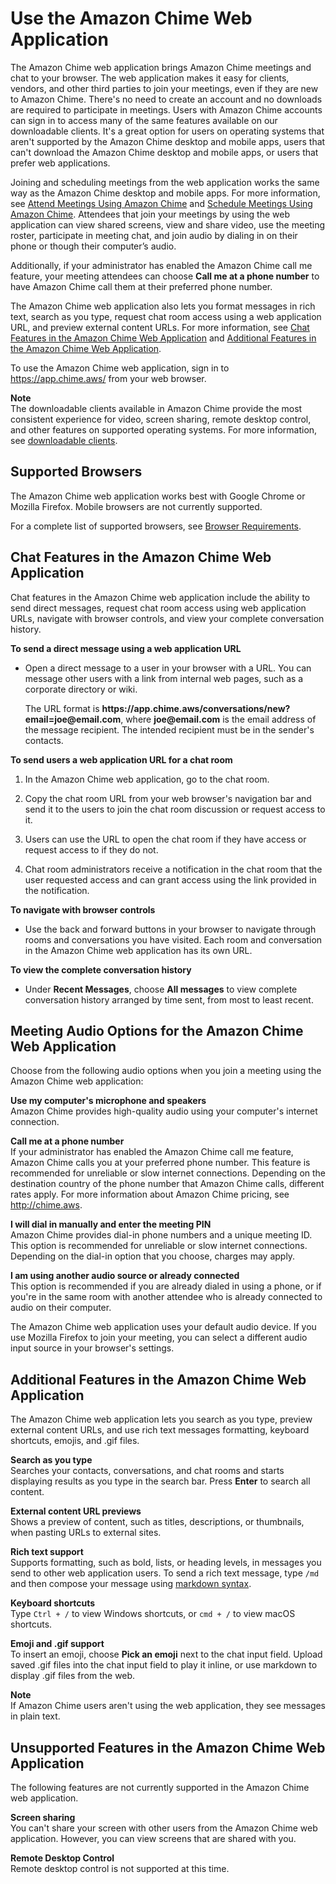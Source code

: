 # Use the Amazon Chime Web Application<a name="chime-web-app"></a>

The Amazon Chime web application brings Amazon Chime meetings and chat to your browser\. The web application makes it easy for clients, vendors, and other third parties to join your meetings, even if they are new to Amazon Chime\. There's no need to create an account and no downloads are required to participate in meetings\. Users with Amazon Chime accounts can sign in to access many of the same features available on our downloadable clients\. It's a great option for users on operating systems that aren't supported by the Amazon Chime desktop and mobile apps, users that can't download the Amazon Chime desktop and mobile apps, or users that prefer web applications\.

Joining and scheduling meetings from the web application works the same way as the Amazon Chime desktop and mobile apps\. For more information, see [Attend Meetings Using Amazon Chime](chime-attend-meetings.md) and [Schedule Meetings Using Amazon Chime](chime-schedule-meetings.md)\. Attendees that join your meetings by using the web application can view shared screens, view and share video, use the meeting roster, participate in meeting chat, and join audio by dialing in on their phone or though their computer’s audio\. 

Additionally, if your administrator has enabled the Amazon Chime call me feature, your meeting attendees can choose **Call me at a phone number** to have Amazon Chime call them at their preferred phone number\.

The Amazon Chime web application also lets you format messages in rich text, search as you type, request chat room access using a web application URL, and preview external content URLs\. For more information, see [Chat Features in the Amazon Chime Web Application](#web-app-chat) and [Additional Features in the Amazon Chime Web Application](#web-app-features)\. 

To use the Amazon Chime web application, sign in to [https://app\.chime\.aws/](https://app.chime.aws/) from your web browser\.

**Note**  
The downloadable clients available in Amazon Chime provide the most consistent experience for video, screen sharing, remote desktop control, and other features on supported operating systems\. For more information, see [downloadable clients](https://aws.amazon.com/chime/download/)\. 

## Supported Browsers<a name="web-app-browsers"></a>

The Amazon Chime web application works best with Google Chrome or Mozilla Firefox\. Mobile browsers are not currently supported\. 

For a complete list of supported browsers, see [Browser Requirements](chime-requirements.md#browser)\.

## Chat Features in the Amazon Chime Web Application<a name="web-app-chat"></a>

Chat features in the Amazon Chime web application include the ability to send direct messages, request chat room access using web application URLs, navigate with browser controls, and view your complete conversation history\.

**To send a direct message using a web application URL**
+ Open a direct message to a user in your browser with a URL\. You can message other users with a link from internal web pages, such as a corporate directory or wiki\.

  The URL format is **https://app\.chime\.aws/conversations/new?email=joe@email\.com**, where **joe@email\.com** is the email address of the message recipient\. The intended recipient must be in the sender's contacts\. 

**To send users a web application URL for a chat room**

1. In the Amazon Chime web application, go to the chat room\.

1. Copy the chat room URL from your web browser's navigation bar and send it to the users to join the chat room discussion or request access to it\.

1. Users can use the URL to open the chat room if they have access or request access to if they do not\. 

1. Chat room administrators receive a notification in the chat room that the user requested access and can grant access using the link provided in the notification\.

**To navigate with browser controls**
+ Use the back and forward buttons in your browser to navigate through rooms and conversations you have visited\. Each room and conversation in the Amazon Chime web application has its own URL\.

**To view the complete conversation history**
+ Under **Recent Messages**, choose **All messages** to view complete conversation history arranged by time sent, from most to least recent\. 

## Meeting Audio Options for the Amazon Chime Web Application<a name="web-app-audio"></a>

Choose from the following audio options when you join a meeting using the Amazon Chime web application:

**Use my computer's microphone and speakers**  
Amazon Chime provides high\-quality audio using your computer's internet connection\. 

**Call me at a phone number**  
If your administrator has enabled the Amazon Chime call me feature, Amazon Chime calls you at your preferred phone number\. This feature is recommended for unreliable or slow internet connections\. Depending on the destination country of the phone number that Amazon Chime calls, different rates apply\. For more information about Amazon Chime pricing, see [http://chime\.aws](http://chime.aws)\.

**I will dial in manually and enter the meeting PIN**  
Amazon Chime provides dial\-in phone numbers and a unique meeting ID\. This option is recommended for unreliable or slow internet connections\. Depending on the dial\-in option that you choose, charges may apply\.

**I am using another audio source or already connected**  
This option is recommended if you are already dialed in using a phone, or if you're in the same room with another attendee who is already connected to audio on their computer\. 

The Amazon Chime web application uses your default audio device\. If you use Mozilla Firefox to join your meeting, you can select a different audio input source in your browser's settings\. 

## Additional Features in the Amazon Chime Web Application<a name="web-app-features"></a>

The Amazon Chime web application lets you search as you type, preview external content URLs, and use rich text messages formatting, keyboard shortcuts, emojis, and \.gif files\.

**Search as you type**  
Searches your contacts, conversations, and chat rooms and starts displaying results as you type in the search bar\. Press **Enter** to search all content\.

**External content URL previews**  
Shows a preview of content, such as titles, descriptions, or thumbnails, when pasting URLs to external sites\.

**Rich text support**  
Supports formatting, such as bold, lists, or heading levels, in messages you send to other web application users\. To send a rich text message, type `/md` and then compose your message using [markdown syntax](http://commonmark.org/help)\.

**Keyboard shortcuts**  
Type `Ctrl + /` to view Windows shortcuts, or `cmd + /` to view macOS shortcuts\. 

**Emoji and \.gif support**  
To insert an emoji, choose **Pick an emoji** next to the chat input field\. Upload saved \.gif files into the chat input field to play it inline, or use markdown to display \.gif files from the web\.

**Note**  
If Amazon Chime users aren't using the web application, they see messages in plain text\.

## Unsupported Features in the Amazon Chime Web Application<a name="web-app-unsupported"></a>

The following features are not currently supported in the Amazon Chime web application\.

**Screen sharing**  
You can't share your screen with other users from the Amazon Chime web application\. However, you can view screens that are shared with you\.

**Remote Desktop Control**  
Remote desktop control is not supported at this time\.